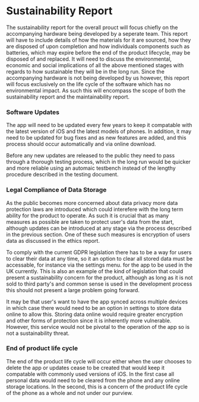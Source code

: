 # Sustainability Report

The sustainability report for the overall prouct will focus chiefly on the accompanying hardware being developed by a seperate team. This report will have to include details of how the materials for it are sourced, how they are disposed of upon completion and how individuals components such as batteries, which may expire before the end of the product lifecycle, may be disposed of and replaced. It will need to discuss the environmental, economic and social implications of all the above mentioned stages with regards to how sustainable they will be in the long run. Since the accompanying hardware is not being developed by us however, this report will focus exclusively on the life cycle of the software which has no environmental impact. As such this will encompass the scope of both the sustainability report and the maintainability report.

### Software Updates

The app will need to be updated every few years to keep it compatable with the latest version of iOS and the latest models of phones. In addition, it may need to be updated for bug fixes and as new features are added, and this process should occur automatically and via online download.

Before any new updates are released to the public they need to pass through a thorough testing process, which in the long run would be quicker and more reliable using an automaic testbench instead of the lengthy procedure described in the testing document.

### Legal Compliance of Data Storage

As the public becomes more concerned about data privacy more data protection laws are introduced which could interefere with the long term ability for the product to operate. As such it is crucial that as many measures as possible are taken to protect user's data from the start, although updates can be introduced at any stage via the process described in the previous section. One of these such measures is encryption of users data as discussed in the ethics report.

To comply with the current GDPR legislation there has to be a way for users to clear their data at any time, so it an option to clear all stored data must be accessable, for instance via the settings menu. for the app to be used in the UK currently. This is also an example of the kind of legislation that could present a sustainability concern for the product, although as long as it is not sold to third party's and common sense is used in the development process this should not present a large problem going forward.

It may be that user's want to have the app synced across multiple devices in which case there would need to be an option in settings to store data online to allow this. Storing data online would require greater encryption and other forms of protection since it is inherently more vulnerable. However, this service would not be pivotal to the operation of the app so is not a sustainability threat.

### End of product life cycle

The end of the product life cycle will occur either when the user chooses to delete the app or updates cease to be created that would keep it compatable with commonly used versions of iOS. In the first case all personal data would need to be cleared from the phone and any online storage locations. In the second, this is a concern of the product life cycle of the phone as a whole and not under our purview.
